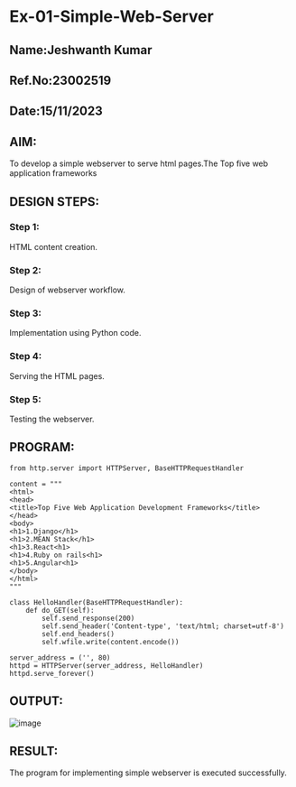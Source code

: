 # Ex-01-Simple-Web-Server
## Name:Jeshwanth Kumar
## Ref.No:23002519
## Date:15/11/2023

## AIM:
To develop a simple webserver to serve html pages.The Top five web application frameworks

## DESIGN STEPS:
### Step 1: 
HTML content creation.

### Step 2:
Design of webserver workflow.

### Step 3:
Implementation using Python code.

### Step 4:
Serving the HTML pages.

### Step 5:
Testing the webserver.

## PROGRAM:
```
from http.server import HTTPServer, BaseHTTPRequestHandler

content = """
<html>
<head>
<title>Top Five Web Application Development Frameworks</title>
</head>
<body>
<h1>1.Django</h1>
<h1>2.MEAN Stack</h1>
<h1>3.React<h1>
<h1>4.Ruby on rails<h1>
<h1>5.Angular<h1>
</body>
</html>
"""

class HelloHandler(BaseHTTPRequestHandler):
    def do_GET(self):
        self.send_response(200)
        self.send_header('Content-type', 'text/html; charset=utf-8')
        self.end_headers()
        self.wfile.write(content.encode())

server_address = ('', 80)
httpd = HTTPServer(server_address, HelloHandler)
httpd.serve_forever()

```


## OUTPUT:
![image](https://github.com/Jeshwanthkumarpayyavula/ODD2023-WT-Ex-01-Simple-Web-Server/assets/145742402/346c04f0-405c-403f-a92d-cc7f9eb4c6ca)



## RESULT:
The program for implementing simple webserver is executed successfully.
